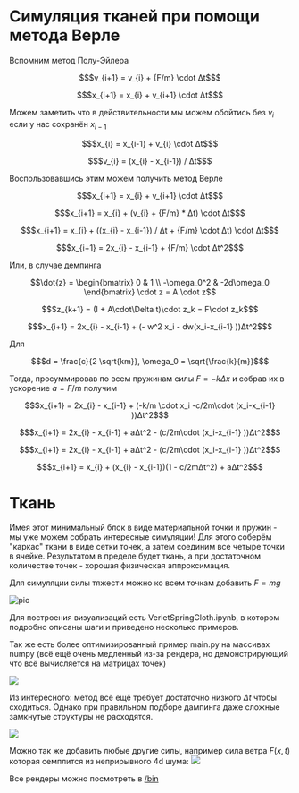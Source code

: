 # Симуляция тканей при помощи метода Верле
Вспомним метод Полу-Эйлера
```math
$v_{i+1}  = v_{i} + {F/m} \cdot Δt$
```
```math
$x_{i+1}  = x_{i} + v_{i+1} \cdot Δt$
```
Можем заметить что в действительности мы можем обойтись без $v_i$ если у нас сохранён $x_{i-1}$
```math
$x_{i}  = x_{i-1} + v_{i} \cdot Δt$
```
```math
$v_{i}  = (x_{i} - x_{i-1}) / Δt$
```
Воспользовавшись этим можем получить метод Верле 
```math
$x_{i+1}  = x_{i} + v_{i+1} \cdot Δt$
```
```math
$x_{i+1}  = x_{i} + (v_{i} + {F/m} * Δt) \cdot Δt$
```
```math
$x_{i+1}  = x_{i} + ((x_{i} - x_{i-1}) / Δt + {F/m} \cdot Δt) \cdot Δt$
```
```math
$x_{i+1}  = 2x_{i} - x_{i-1} + {F/m} \cdot Δt^2$
```
Или, в случае демпинга
```math
\dot{z} =
    \begin{bmatrix}
        0 & 1 \\
        -\omega_0^2 & -2d\omega_0 
    \end{bmatrix}
    \cdot z = A \cdot z
```
```math
$z_{k+1} = (I + A\cdot\Delta t)\cdot z_k = F\cdot z_k$
```
```math
$x_{i+1}  = 2x_{i} - x_{i-1} + (- w^2 x_i - dw(x_i-x_{i-1} ))Δt^2$
```
Для
```math
$d = \frac{c}{2 \sqrt{km}},   \omega_0 = \sqrt{\frac{k}{m}}$
```
Тогда, просуммировав по всем пружинам силы $F = -kΔx$  и собрав их в ускорение $a = F/m$ получим
```math
$x_{i+1}  = 2x_{i} - x_{i-1} + (-k/m \cdot x_i -c/2m\cdot (x_i-x_{i-1} ))Δt^2$
```
```math
$x_{i+1}  = 2x_{i} - x_{i-1} + aΔt^2 - (c/2m\cdot (x_i-x_{i-1} ))Δt^2$
```
```math
$x_{i+1}  = 2x_{i} - x_{i-1} + aΔt^2 - (c/2m\cdot (x_i-x_{i-1} ))Δt^2$
```
```math
$x_{i+1}  = x_{i} +  (x_{i} - x_{i-1})(1 - c/2mΔt^2) + aΔt^2$
```

# Ткань

Имея этот минимальный блок в виде материальной точки и пружин - мы уже можем собрать интересные симуляции! 
Для этого соберём "каркас" ткани в виде сетки точек, а затем соединим все четыре точки в ячейке. Результатом в пределе будет ткань, а при достаточном количестве точек - хорошая физическая аппроксимация.

Для симуляции силы тяжести можно ко всем точкам добавить $F = mg$

![pic](https://i.imgur.com/vYGJjvq.png)

Для построения визуализаций есть VerletSpringCloth.ipynb, в котором подробно описаны шаги и приведено несколько примеров. 

Так же есть более оптимизированный пример main.py на массивах numpy (всё ещё очень медленный из-за рендера, но демонстрирующий что всё вычисляется на матрицах точек)

![](https://github.com/Boyarnikov/physics_simulation_examples/blob/main/VerletSpingCloth/bin/Falling_clothes.gif)

Из интересного: метод всё ещё требует достаточно низкого $Δt$ чтобы сходиться. Однако при правильном подборе дампинга даже сложные замкнутые структуры не расходятся.

![](https://github.com/Boyarnikov/physics_simulation_examples/blob/main/VerletSpingCloth/bin/Clothes_in_cilinder_with_a_push.gif)

Можно так же добавить любые другие силы, например сила ветра $F(x, t)$ которая семплится из неприрывного 4d шума:
![](https://github.com/Boyarnikov/physics_simulation_examples/blob/main/VerletSpingCloth/bin/Clothes_with_wind.gif)

Все рендеры можно посмотреть в [/bin](https://github.com/Boyarnikov/physics_simulation_examples/tree/main/VerletSpingCloth/bin)
